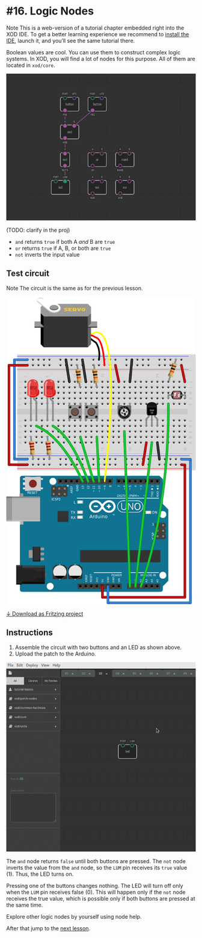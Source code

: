 
# #16. Logic Nodes

<div class="ui segment">
<span class="ui ribbon label">Note</span>
This is a web-version of a tutorial chapter embedded right into the XOD IDE.
To get a better learning experience we recommend to
<a href="../install/">install the IDE</a>, launch it, and you’ll see the
same tutorial there.
</div>

Boolean values are cool. You can use them to construct complex logic systems.
In XOD, you will find a lot of nodes for this purpose. All of them are located
in `xod/core`.

![Patch](./patch.png)

(TODO: clarify in the proj)

* `and` returns `true` if both A *and* B are `true`
* `or` returns `true` if A, B, or both are `true`
* `not` inverts the input value

## Test circuit

<div class="ui segment">
<span class="ui ribbon label">Note</span>
The circuit is the same as for the previous lesson.
</div>

![Circuit](./circuit.fz.png)

[↓ Download as Fritzing project](./circuit.fzz)

## Instructions

1. Assemble the circuit with two buttons and an LED as shown above.
2. Upload the patch to the Arduino.

![Screencast](./screencast.gif)

The `and` node returns `false` until both buttons are pressed. The `not` node
inverts the value from the `and` node, so the `LUM` pin receives its `true`
value (1). Thus, the LED turns on.

Pressing one of the buttons changes nothing. The LED will turn off only when
the `LUM` pin receives false (0). This will happen only if the `not` node
receives the true value, which is possible only if both buttons are pressed at
the same time.

Explore other logic nodes by yourself using node help.

After that jump to the [next lesson](../17-ldr/).
